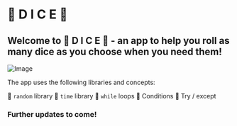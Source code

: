 # :game_die: D I C E :game_die:

## Welcome to :game_die: D I C E :game_die: - an app to help you roll as many dice as you choose when you need them!

![Image](https://www.star.com.au/sydney/sites/default/files/styles/facebook_thumbnail/public/thumbnails/image/dice-game-cccp.jpg)

The app uses the following libraries and concepts:

  :game_die: ```random``` library
  :game_die: ```time``` library
  :game_die: ```while``` loops
  :game_die: Conditions
  :game_die: Try / except

### Further updates to come!
